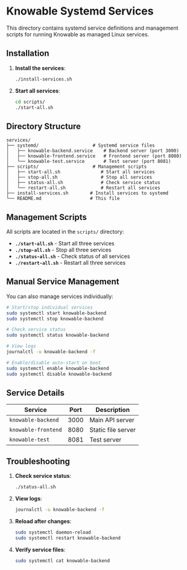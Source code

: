 # Knowable Systemd Services

This directory contains systemd service definitions and management scripts for running Knowable as managed Linux services.

## Installation

1. **Install the services**:
   ```bash
   ./install-services.sh
   ```

2. **Start all services**:
   ```bash
   cd scripts/
   ./start-all.sh
   ```

## Directory Structure

```
services/
├── systemd/                    # Systemd service files
│   ├── knowable-backend.service    # Backend server (port 3000)
│   ├── knowable-frontend.service   # Frontend server (port 8080)
│   └── knowable-test.service       # Test server (port 8081)
├── scripts/                    # Management scripts
│   ├── start-all.sh               # Start all services
│   ├── stop-all.sh                # Stop all services
│   ├── status-all.sh              # Check service status
│   └── restart-all.sh             # Restart all services
├── install-services.sh        # Install services to systemd
└── README.md                  # This file
```

## Management Scripts

All scripts are located in the `scripts/` directory:

- **`./start-all.sh`** - Start all three services
- **`./stop-all.sh`** - Stop all three services
- **`./status-all.sh`** - Check status of all services
- **`./restart-all.sh`** - Restart all three services

## Manual Service Management

You can also manage services individually:

```bash
# Start/stop individual services
sudo systemctl start knowable-backend
sudo systemctl stop knowable-backend

# Check service status
sudo systemctl status knowable-backend

# View logs
journalctl -u knowable-backend -f

# Enable/disable auto-start on boot
sudo systemctl enable knowable-backend
sudo systemctl disable knowable-backend
```

## Service Details

| Service | Port | Description |
|---------|------|-------------|
| `knowable-backend` | 3000 | Main API server |
| `knowable-frontend` | 8080 | Static file server |
| `knowable-test` | 8081 | Test server |

## Troubleshooting

1. **Check service status**:
   ```bash
   ./status-all.sh
   ```

2. **View logs**:
   ```bash
   journalctl -u knowable-backend -f
   ```

3. **Reload after changes**:
   ```bash
   sudo systemctl daemon-reload
   sudo systemctl restart knowable-backend
   ```

4. **Verify service files**:
   ```bash
   sudo systemctl cat knowable-backend
   ```
